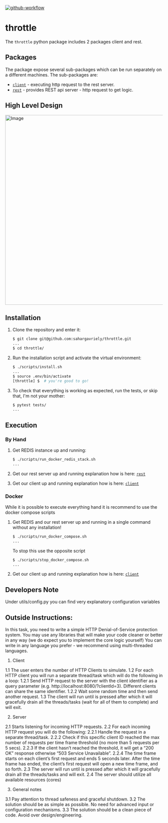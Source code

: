 [![github-workflow](https://github.com/sahargavriely/throttle/actions/workflows/github-action.yml/badge.svg)](https://github.com/sahargavriely/throttle/actions/workflows/github-action.yml)


# throttle

The `throttle` python package includes 2 packages client and rest.


## Packages

The package expose several sub-packages which can be run separately on a different machines.
The sub-packages are:

- [`client`](/throttle/client/README.md) - executing http request to the rest server.
- [`rest`](/throttle/rest/README.md) - provides REST api server - http request to get logic.


## High Level Design

<img width="608" alt="Image" src="https://github.com/user-attachments/assets/c6378b05-5377-452c-9002-f06f30fe2ce8" />


## Installation

1. Clone the repository and enter it:

    ```sh
    $ git clone git@github.com:sahargavriely/throttle.git
    ...
    $ cd throttle/
    ```

2. Run the installation script and activate the virtual environment:

    ```sh
    $ ./scripts/install.sh
    ...
    $ source .env/bin/activate
    [throttle] $  # you're good to go!
    ```

3. To check that everything is working as expected, run the tests, or skip that, I'm not your mother:

    ```sh
    $ pytest tests/
    ...
    ```


## Execution

### By Hand

1. Get REDIS instance up and running:

    ```sh
    $ ./scripts/run_docker_redis_stack.sh
    ...
    ```

2. Get our rest server up and running explanation how is here: [`rest`](/throttle/rest/README.md)

3. Get our client up and running explanation how is here: [`client`](/throttle/client/README.md)

### Docker

While it is possible to execute everything hand it is recommend to use the docker compose scripts

1. Get REDIS and our rest server up and running in a single command without any installation!

    ```sh
    $ ./scripts/run_docker_compose.sh
    ...
    ```

    To stop this use the opposite script

    ```sh
    $ ./scripts/stop_docker_compose.sh
    ...
    ```

2. Get our client up and running explanation how is here: [`client`](/throttle/client/README.md)


## Developers Note

Under utils/config.py you can find very explanatory configuration variables


## Outside Instructions:

In this task, you need to write a simple HTTP Denial-of-Service protection system.
You may use any libraries that will make your code cleaner or better in any way (we do expect you to implement the core logic yourself)
You can write in any language you prefer - we recommend using multi-threaded languages.

1. Client

  1.1 The user enters the number of HTTP Clients to simulate.
  1.2 For each HTTP client you will run a separate thread/task which will do the following in a loop:
    1.2.1 Send HTTP request to the server with the client identifier as a query parameter (e.g. http://localhost:8080/?clientId=3). Different clients can share the same identifier.
    1.2.2 Wait some random time and then send another request.
  1.3 The client will run until <enter> is pressed after which it will gracefully drain all the threads/tasks (wait for all of them to complete) and will exit.

2. Server

  2.1 Starts listening for incoming HTTP requests.
  2.2 For each incoming HTTP request you will do the following:
    2.2.1 Handle the request in a separate thread/task.
    2.2.2 Check if this specific client ID reached the max number of requests per time frame threshold (no more than 5 requests per 5 secs).
    2.2.3 If the client hasn’t reached the threshold, it will get a “200 OK” response otherwise “503 Service Unavailable”.
    2.2.4 The time frame starts on each client’s first request and ends 5 seconds later. After the time frame has ended, the client’s first request will open a new time frame, and so forth.
  2.3 The server will run until <enter> is pressed after which it will gracefully drain all the threads/tasks and will exit.
  2.4 The server should utilize all available resources (cores)

3. General notes

  3.1 Pay attention to thread safeness and graceful shutdown.
  3.2 The solution should be as simple as possible. No need for advanced input or configuration mechanisms.
  3.3 The solution should be a clean piece of code. Avoid over design/engineering.
